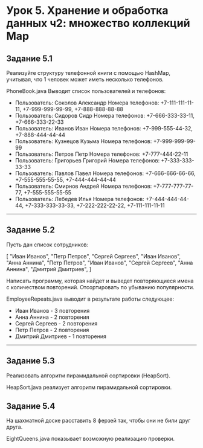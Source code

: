 Урок 5. Хранение и обработка данных ч2: множество коллекций Map
=========================================

## Задание 5.1

Реализуйте структуру телефонной книги с помощью HashMap, учитывая, что 1 человек может иметь несколько телефонов.

PhoneBook.java Выводит список пользователей и телефонов:

- Пользователь: Соколов Александр Номера телефонов: +7-111-111-11-11, +7-999-999-99-99, +7-888-888-88-88
- Пользователь: Сидоров Сидр Номера телефонов: +7-666-333-33-11, +7-666-333-22-33
- Пользователь: Иванов Иван Номера телефонов: +7-999-555-44-32, +7-888-444-44-44
- Пользователь: Кузнецов Кузьма Номера телефонов: +7-999-999-99-99
- Пользователь: Петров Петр Номера телефонов: +7-777-444-22-11
- Пользователь: Григорьев Григорий Номера телефонов: +7-333-333-33-33
- Пользователь: Павлов Павел Номера телефонов: +7-666-666-66-66, +7-555-555-55-55, +7-444-444-44-44
- Пользователь: Смирнов Андрей Номера телефонов: +7-777-777-77-77, +7-555-555-55-55
- Пользователь: Лебедев Илья Номера телефонов: +7-444-444-44-44, +7-333-333-33-33, +7-222-222-22-22, +7-111-111-11-11

____

## Задание 5.2

Пусть дан список сотрудников:

[
"Иван Иванов",
"Петр Петров",
"Сергей Сергеев",
"Иван Иванов",
"Анна Аннина",
"Петр Петров",
"Иван Иванов",
"Сергей Сергеев",
"Анна Аннина",
"Дмитрий Дмитриев",
]

Написать программу, которая найдет и выведет повторяющиеся имена с количеством повторений. Отсортировать по убыванию популярности.

EmployeeRepeats.java выводит в результате работы следующее:

- Иван Иванов - 3 повторения
- Анна Аннина - 2 повторения
- Сергей Сергеев - 2 повторения
- Петр Петров - 2 повторения
- Дмитрий Дмитриев - 1 повторения

____

## Задание 5.3

Реализовать алгоритм пирамидальной сортировки (HeapSort).

HeapSort.java реализует алгоритм пирамидальной сортировки.

## Задание 5.4

На шахматной доске расставить 8 ферзей так, чтобы они не били друг друга.

EightQueens.java показывает возможную реализацию проверки.

